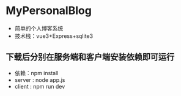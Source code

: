 # MyPersonalBlog
* 简单的个人博客系统
* 技术栈：vue3+Express+sqlite3

## 下载后分别在服务端和客户端安装依赖即可运行
* 依赖：npm install
* server : node app.js
* client : npm run dev
